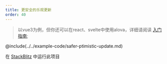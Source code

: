 ```yaml
---
title: 更安全的乐观更新
order: 40
---
```


> 以vue3为例，但你还可以在react、svelte中使用alova，详细请阅读 [入门指南](/zh/overview/);

@include(../../example-code/safer-ptimistic-update.md)

在 [StackBlitz](#) 中运行此项目